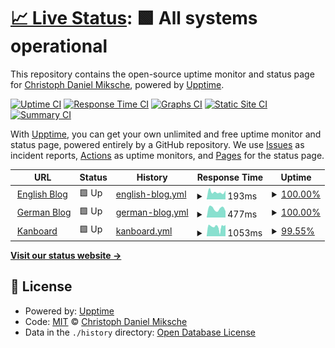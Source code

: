# [📈 Live Status](https://status.m5e.de): <!--live status--> **🟩 All systems operational**

This repository contains the open-source uptime monitor and status page for [Christoph Daniel Miksche](http://christoph.miksche.org), powered by [Upptime](https://github.com/upptime/upptime).

[![Uptime CI](https://github.com/CMiksche/status/workflows/Uptime%20CI/badge.svg)](https://github.com/CMiksche/status/actions?query=workflow%3A%22Uptime+CI%22)
[![Response Time CI](https://github.com/CMiksche/status/workflows/Response%20Time%20CI/badge.svg)](https://github.com/CMiksche/status/actions?query=workflow%3A%22Response+Time+CI%22)
[![Graphs CI](https://github.com/CMiksche/status/workflows/Graphs%20CI/badge.svg)](https://github.com/CMiksche/status/actions?query=workflow%3A%22Graphs+CI%22)
[![Static Site CI](https://github.com/CMiksche/status/workflows/Static%20Site%20CI/badge.svg)](https://github.com/CMiksche/status/actions?query=workflow%3A%22Static+Site+CI%22)
[![Summary CI](https://github.com/CMiksche/status/workflows/Summary%20CI/badge.svg)](https://github.com/CMiksche/status/actions?query=workflow%3A%22Summary+CI%22)

With [Upptime](https://upptime.js.org), you can get your own unlimited and free uptime monitor and status page, powered entirely by a GitHub repository. We use [Issues](https://github.com/CMiksche/status/issues) as incident reports, [Actions](https://github.com/CMiksche/status/actions) as uptime monitors, and [Pages](https://status.m5e.de) for the status page.

<!--start: status pages-->
<!-- This summary is generated by Upptime (https://github.com/upptime/upptime) -->
<!-- Do not edit this manually, your changes will be overwritten -->
<!-- prettier-ignore -->
| URL | Status | History | Response Time | Uptime |
| --- | ------ | ------- | ------------- | ------ |
| <img alt="" src="https://favicons.githubusercontent.com/blog.m5e.de" height="13"> [English Blog](https://blog.m5e.de) | 🟩 Up | [english-blog.yml](https://github.com/CMiksche/status/commits/HEAD/history/english-blog.yml) | <details><summary><img alt="Response time graph" src="./graphs/english-blog/response-time-week.png" height="20"> 193ms</summary><br><a href="https://status.m5e.de/history/english-blog"><img alt="Response time 213" src="https://img.shields.io/endpoint?url=https%3A%2F%2Fraw.githubusercontent.com%2FCMiksche%2Fstatus%2FHEAD%2Fapi%2Fenglish-blog%2Fresponse-time.json"></a><br><a href="https://status.m5e.de/history/english-blog"><img alt="24-hour response time 249" src="https://img.shields.io/endpoint?url=https%3A%2F%2Fraw.githubusercontent.com%2FCMiksche%2Fstatus%2FHEAD%2Fapi%2Fenglish-blog%2Fresponse-time-day.json"></a><br><a href="https://status.m5e.de/history/english-blog"><img alt="7-day response time 193" src="https://img.shields.io/endpoint?url=https%3A%2F%2Fraw.githubusercontent.com%2FCMiksche%2Fstatus%2FHEAD%2Fapi%2Fenglish-blog%2Fresponse-time-week.json"></a><br><a href="https://status.m5e.de/history/english-blog"><img alt="30-day response time 225" src="https://img.shields.io/endpoint?url=https%3A%2F%2Fraw.githubusercontent.com%2FCMiksche%2Fstatus%2FHEAD%2Fapi%2Fenglish-blog%2Fresponse-time-month.json"></a><br><a href="https://status.m5e.de/history/english-blog"><img alt="1-year response time 214" src="https://img.shields.io/endpoint?url=https%3A%2F%2Fraw.githubusercontent.com%2FCMiksche%2Fstatus%2FHEAD%2Fapi%2Fenglish-blog%2Fresponse-time-year.json"></a></details> | <details><summary><a href="https://status.m5e.de/history/english-blog">100.00%</a></summary><a href="https://status.m5e.de/history/english-blog"><img alt="All-time uptime 100.00%" src="https://img.shields.io/endpoint?url=https%3A%2F%2Fraw.githubusercontent.com%2FCMiksche%2Fstatus%2FHEAD%2Fapi%2Fenglish-blog%2Fuptime.json"></a><br><a href="https://status.m5e.de/history/english-blog"><img alt="24-hour uptime 100.00%" src="https://img.shields.io/endpoint?url=https%3A%2F%2Fraw.githubusercontent.com%2FCMiksche%2Fstatus%2FHEAD%2Fapi%2Fenglish-blog%2Fuptime-day.json"></a><br><a href="https://status.m5e.de/history/english-blog"><img alt="7-day uptime 100.00%" src="https://img.shields.io/endpoint?url=https%3A%2F%2Fraw.githubusercontent.com%2FCMiksche%2Fstatus%2FHEAD%2Fapi%2Fenglish-blog%2Fuptime-week.json"></a><br><a href="https://status.m5e.de/history/english-blog"><img alt="30-day uptime 100.00%" src="https://img.shields.io/endpoint?url=https%3A%2F%2Fraw.githubusercontent.com%2FCMiksche%2Fstatus%2FHEAD%2Fapi%2Fenglish-blog%2Fuptime-month.json"></a><br><a href="https://status.m5e.de/history/english-blog"><img alt="1-year uptime 100.00%" src="https://img.shields.io/endpoint?url=https%3A%2F%2Fraw.githubusercontent.com%2FCMiksche%2Fstatus%2FHEAD%2Fapi%2Fenglish-blog%2Fuptime-year.json"></a></details>
| <img alt="" src="https://favicons.githubusercontent.com/christoph.miksche.org" height="13"> [German Blog](https://christoph.miksche.org) | 🟩 Up | [german-blog.yml](https://github.com/CMiksche/status/commits/HEAD/history/german-blog.yml) | <details><summary><img alt="Response time graph" src="./graphs/german-blog/response-time-week.png" height="20"> 477ms</summary><br><a href="https://status.m5e.de/history/german-blog"><img alt="Response time 641" src="https://img.shields.io/endpoint?url=https%3A%2F%2Fraw.githubusercontent.com%2FCMiksche%2Fstatus%2FHEAD%2Fapi%2Fgerman-blog%2Fresponse-time.json"></a><br><a href="https://status.m5e.de/history/german-blog"><img alt="24-hour response time 591" src="https://img.shields.io/endpoint?url=https%3A%2F%2Fraw.githubusercontent.com%2FCMiksche%2Fstatus%2FHEAD%2Fapi%2Fgerman-blog%2Fresponse-time-day.json"></a><br><a href="https://status.m5e.de/history/german-blog"><img alt="7-day response time 477" src="https://img.shields.io/endpoint?url=https%3A%2F%2Fraw.githubusercontent.com%2FCMiksche%2Fstatus%2FHEAD%2Fapi%2Fgerman-blog%2Fresponse-time-week.json"></a><br><a href="https://status.m5e.de/history/german-blog"><img alt="30-day response time 512" src="https://img.shields.io/endpoint?url=https%3A%2F%2Fraw.githubusercontent.com%2FCMiksche%2Fstatus%2FHEAD%2Fapi%2Fgerman-blog%2Fresponse-time-month.json"></a><br><a href="https://status.m5e.de/history/german-blog"><img alt="1-year response time 604" src="https://img.shields.io/endpoint?url=https%3A%2F%2Fraw.githubusercontent.com%2FCMiksche%2Fstatus%2FHEAD%2Fapi%2Fgerman-blog%2Fresponse-time-year.json"></a></details> | <details><summary><a href="https://status.m5e.de/history/german-blog">100.00%</a></summary><a href="https://status.m5e.de/history/german-blog"><img alt="All-time uptime 99.93%" src="https://img.shields.io/endpoint?url=https%3A%2F%2Fraw.githubusercontent.com%2FCMiksche%2Fstatus%2FHEAD%2Fapi%2Fgerman-blog%2Fuptime.json"></a><br><a href="https://status.m5e.de/history/german-blog"><img alt="24-hour uptime 100.00%" src="https://img.shields.io/endpoint?url=https%3A%2F%2Fraw.githubusercontent.com%2FCMiksche%2Fstatus%2FHEAD%2Fapi%2Fgerman-blog%2Fuptime-day.json"></a><br><a href="https://status.m5e.de/history/german-blog"><img alt="7-day uptime 100.00%" src="https://img.shields.io/endpoint?url=https%3A%2F%2Fraw.githubusercontent.com%2FCMiksche%2Fstatus%2FHEAD%2Fapi%2Fgerman-blog%2Fuptime-week.json"></a><br><a href="https://status.m5e.de/history/german-blog"><img alt="30-day uptime 99.96%" src="https://img.shields.io/endpoint?url=https%3A%2F%2Fraw.githubusercontent.com%2FCMiksche%2Fstatus%2FHEAD%2Fapi%2Fgerman-blog%2Fuptime-month.json"></a><br><a href="https://status.m5e.de/history/german-blog"><img alt="1-year uptime 99.95%" src="https://img.shields.io/endpoint?url=https%3A%2F%2Fraw.githubusercontent.com%2FCMiksche%2Fstatus%2FHEAD%2Fapi%2Fgerman-blog%2Fuptime-year.json"></a></details>
| <img alt="" src="https://favicons.githubusercontent.com/kb.m5e.de" height="13"> [Kanboard](https://kb.m5e.de) | 🟩 Up | [kanboard.yml](https://github.com/CMiksche/status/commits/HEAD/history/kanboard.yml) | <details><summary><img alt="Response time graph" src="./graphs/kanboard/response-time-week.png" height="20"> 1053ms</summary><br><a href="https://status.m5e.de/history/kanboard"><img alt="Response time 1500" src="https://img.shields.io/endpoint?url=https%3A%2F%2Fraw.githubusercontent.com%2FCMiksche%2Fstatus%2FHEAD%2Fapi%2Fkanboard%2Fresponse-time.json"></a><br><a href="https://status.m5e.de/history/kanboard"><img alt="24-hour response time 1325" src="https://img.shields.io/endpoint?url=https%3A%2F%2Fraw.githubusercontent.com%2FCMiksche%2Fstatus%2FHEAD%2Fapi%2Fkanboard%2Fresponse-time-day.json"></a><br><a href="https://status.m5e.de/history/kanboard"><img alt="7-day response time 1053" src="https://img.shields.io/endpoint?url=https%3A%2F%2Fraw.githubusercontent.com%2FCMiksche%2Fstatus%2FHEAD%2Fapi%2Fkanboard%2Fresponse-time-week.json"></a><br><a href="https://status.m5e.de/history/kanboard"><img alt="30-day response time 1517" src="https://img.shields.io/endpoint?url=https%3A%2F%2Fraw.githubusercontent.com%2FCMiksche%2Fstatus%2FHEAD%2Fapi%2Fkanboard%2Fresponse-time-month.json"></a><br><a href="https://status.m5e.de/history/kanboard"><img alt="1-year response time 1538" src="https://img.shields.io/endpoint?url=https%3A%2F%2Fraw.githubusercontent.com%2FCMiksche%2Fstatus%2FHEAD%2Fapi%2Fkanboard%2Fresponse-time-year.json"></a></details> | <details><summary><a href="https://status.m5e.de/history/kanboard">99.55%</a></summary><a href="https://status.m5e.de/history/kanboard"><img alt="All-time uptime 99.90%" src="https://img.shields.io/endpoint?url=https%3A%2F%2Fraw.githubusercontent.com%2FCMiksche%2Fstatus%2FHEAD%2Fapi%2Fkanboard%2Fuptime.json"></a><br><a href="https://status.m5e.de/history/kanboard"><img alt="24-hour uptime 100.00%" src="https://img.shields.io/endpoint?url=https%3A%2F%2Fraw.githubusercontent.com%2FCMiksche%2Fstatus%2FHEAD%2Fapi%2Fkanboard%2Fuptime-day.json"></a><br><a href="https://status.m5e.de/history/kanboard"><img alt="7-day uptime 99.55%" src="https://img.shields.io/endpoint?url=https%3A%2F%2Fraw.githubusercontent.com%2FCMiksche%2Fstatus%2FHEAD%2Fapi%2Fkanboard%2Fuptime-week.json"></a><br><a href="https://status.m5e.de/history/kanboard"><img alt="30-day uptime 99.90%" src="https://img.shields.io/endpoint?url=https%3A%2F%2Fraw.githubusercontent.com%2FCMiksche%2Fstatus%2FHEAD%2Fapi%2Fkanboard%2Fuptime-month.json"></a><br><a href="https://status.m5e.de/history/kanboard"><img alt="1-year uptime 99.91%" src="https://img.shields.io/endpoint?url=https%3A%2F%2Fraw.githubusercontent.com%2FCMiksche%2Fstatus%2FHEAD%2Fapi%2Fkanboard%2Fuptime-year.json"></a></details>

<!--end: status pages-->

[**Visit our status website →**](https://status.m5e.de)

## 📄 License

- Powered by: [Upptime](https://github.com/upptime/upptime)
- Code: [MIT](./LICENSE) © [Christoph Daniel Miksche](http://christoph.miksche.org)
- Data in the `./history` directory: [Open Database License](https://opendatacommons.org/licenses/odbl/1-0/)
